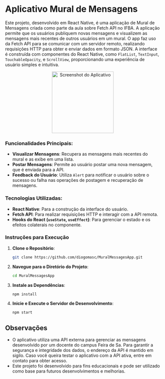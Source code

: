 # Aplicativo Mural de Mensagens

Este projeto, desenvolvido em React Native, é uma aplicação de Mural de Mensagens criada como parte da aula sobre Fetch API no IFBA. A aplicação permite que os usuários publiquem novas mensagens e visualizem as mensagens mais recentes de outros usuários em um mural. O app faz uso da Fetch API para se comunicar com um servidor remoto, realizando requisições HTTP para obter e enviar dados em formato JSON. A interface é construída com componentes do React Native, como `FlatList`, `TextInput`, `TouchableOpacity`, e `ScrollView`, proporcionando uma experiência de usuário simples e intuitiva.

<p align="center">
  <img src="https://github.com/user-attachments/assets/07b81f29-2aeb-4b5f-8591-ddc5efa4bc9c" width="200" alt="Screenshot do Aplicativo">
</p>

### Funcionalidades Principais:
- **Visualizar Mensagens**: Recupera as mensagens mais recentes do mural e as exibe em uma lista.
- **Postar Mensagens**: Permite ao usuário postar uma nova mensagem, que é enviada para a API.
- **Feedback do Usuário**: Utiliza `Alert` para notificar o usuário sobre o sucesso ou falha nas operações de postagem e recuperação de mensagens.
  
### Tecnologias Utilizadas:
- **React Native**: Para a construção da interface do usuário.
- **Fetch API**: Para realizar requisições HTTP e interagir com a API remota.
- **Hooks do React (`useState`, `useEffect`)**: Para gerenciar o estado e os efeitos colaterais no componente.

### Instruções para Execução

1. **Clone o Repositório**:
   ```bash
   git clone https://github.com/diogomasc/MuralMessagesApp.git
   ```

2. **Navegue para o Diretório do Projeto**:
   ```bash
   cd MuralMessagesApp
   ```

3. **Instale as Dependências**:
   ```bash
   npm install
   ```

4. **Inicie e Execute o Servidor de Desenvolvimento**:
   ```bash
   npm start
   ```

## Observações

- O aplicativo utiliza uma API externa para gerenciar as mensagens desenvolvido por um docente do campus Feira de Sa. Para garantir a segurança e integridade dos dados, o endereço da API é mantido em sigilo. Caso você queira testar o aplicativo com a API ativa, entre em contato para obter acesso.
- Este projeto foi desenvolvido para fins educacionais e pode ser utilizado como base para futuros desenvolvimentos e melhorias.
